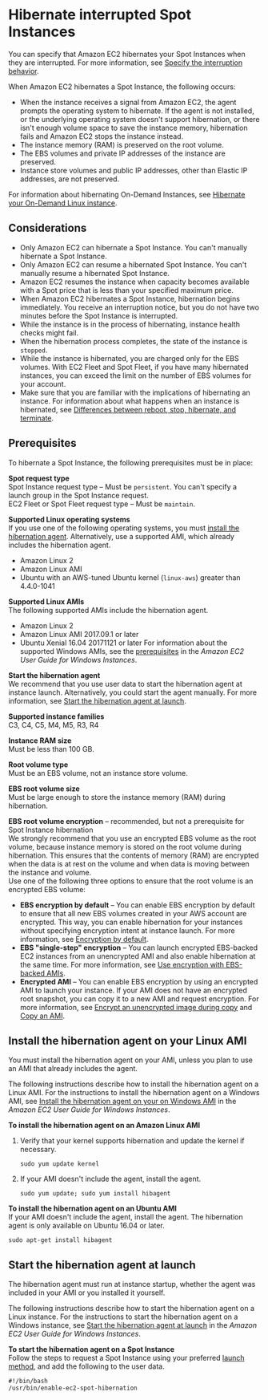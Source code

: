 # Hibernate interrupted Spot Instances<a name="hibernate-spot-instances"></a>

You can specify that Amazon EC2 hibernates your Spot Instances when they are interrupted\. For more information, see [Specify the interruption behavior](interruption-behavior.md#specifying-spot-interruption-behavior)\.

When Amazon EC2 hibernates a Spot Instance, the following occurs:
+ When the instance receives a signal from Amazon EC2, the agent prompts the operating system to hibernate\. If the agent is not installed, or the underlying operating system doesn't support hibernation, or there isn't enough volume space to save the instance memory, hibernation fails and Amazon EC2 stops the instance instead\.
+ The instance memory \(RAM\) is preserved on the root volume\.
+ The EBS volumes and private IP addresses of the instance are preserved\.
+ Instance store volumes and public IP addresses, other than Elastic IP addresses, are not preserved\. 

For information about hibernating On\-Demand Instances, see [Hibernate your On\-Demand Linux instance](Hibernate.md)\.

## Considerations<a name="hibernate-interrupted-spot-instances-considerations"></a>
+ Only Amazon EC2 can hibernate a Spot Instance\. You can't manually hibernate a Spot Instance\.
+ Only Amazon EC2 can resume a hibernated Spot Instance\. You can't manually resume a hibernated Spot Instance\.
+ Amazon EC2 resumes the instance when capacity becomes available with a Spot price that is less than your specified maximum price\.
+ When Amazon EC2 hibernates a Spot Instance, hibernation begins immediately\. You receive an interruption notice, but you do not have two minutes before the Spot Instance is interrupted\.
+ While the instance is in the process of hibernating, instance health checks might fail\.
+ When the hibernation process completes, the state of the instance is `stopped`\.
+ While the instance is hibernated, you are charged only for the EBS volumes\. With EC2 Fleet and Spot Fleet, if you have many hibernated instances, you can exceed the limit on the number of EBS volumes for your account\.
+ Make sure that you are familiar with the implications of hibernating an instance\. For information about what happens when an instance is hibernated, see [Differences between reboot, stop, hibernate, and terminate](ec2-instance-lifecycle.md#lifecycle-differences)\.

## Prerequisites<a name="spot-instance-hibernation-prerequisites"></a>

To hibernate a Spot Instance, the following prerequisites must be in place:

**Spot request type**  
Spot Instance request type – Must be `persistent`\. You can't specify a launch group in the Spot Instance request\.  
EC2 Fleet or Spot Fleet request type – Must be `maintain`\.

**Supported Linux operating systems**  
If you use one of the following operating systems, you must [install the hibernation agent](#install-spot-instance-hibernation-agent)\. Alternatively, use a supported AMI, which already includes the hibernation agent\.  
+ Amazon Linux 2
+ Amazon Linux AMI
+ Ubuntu with an AWS\-tuned Ubuntu kernel \(`linux-aws`\) greater than 4\.4\.0\-1041

**Supported Linux AMIs**  
The following supported AMIs include the hibernation agent\.  
+ Amazon Linux 2
+ Amazon Linux AMI 2017\.09\.1 or later
+ Ubuntu Xenial 16\.04 20171121 or later
For information about the supported Windows AMIs, see the [prerequisites](https://docs.aws.amazon.com/AWSEC2/latest/WindowsGuide/hibernate-spot-instances.html#spot-instance-hibernation-prerequisites) in the *Amazon EC2 User Guide for Windows Instances*\.

**Start the hibernation agent**  
We recommend that you use user data to start the hibernation agent at instance launch\. Alternatively, you could start the agent manually\. For more information, see [Start the hibernation agent at launch](#start-spot-instance-hibernation-agent)\.

**Supported instance families**  
C3, C4, C5, M4, M5, R3, R4

**Instance RAM size**  
Must be less than 100 GB\.

**Root volume type**  
Must be an EBS volume, not an instance store volume\.

**EBS root volume size**  
Must be large enough to store the instance memory \(RAM\) during hibernation\.

**EBS root volume encryption** – recommended, but not a prerequisite for Spot Instance hibernation  
We strongly recommend that you use an encrypted EBS volume as the root volume, because instance memory is stored on the root volume during hibernation\. This ensures that the contents of memory \(RAM\) are encrypted when the data is at rest on the volume and when data is moving between the instance and volume\.  
Use one of the following three options to ensure that the root volume is an encrypted EBS volume:  
+ **EBS encryption by default** – You can enable EBS encryption by default to ensure that all new EBS volumes created in your AWS account are encrypted\. This way, you can enable hibernation for your instances without specifying encryption intent at instance launch\. For more information, see [Encryption by default](EBSEncryption.md#encryption-by-default)\.
+ **EBS "single\-step" encryption** – You can launch encrypted EBS\-backed EC2 instances from an unencrypted AMI and also enable hibernation at the same time\. For more information, see [Use encryption with EBS\-backed AMIs](AMIEncryption.md)\.
+ **Encrypted AMI** – You can enable EBS encryption by using an encrypted AMI to launch your instance\. If your AMI does not have an encrypted root snapshot, you can copy it to a new AMI and request encryption\. For more information, see [Encrypt an unencrypted image during copy](AMIEncryption.md#copy-unencrypted-to-encrypted) and [Copy an AMI](CopyingAMIs.md#ami-copy-steps)\. 

## Install the hibernation agent on your Linux AMI<a name="install-spot-instance-hibernation-agent"></a>

You must install the hibernation agent on your AMI, unless you plan to use an AMI that already includes the agent\. 

The following instructions describe how to install the hibernation agent on a Linux AMI\. For the instructions to install the hibernation agent on a Windows AMI, see [Install the hibernation agent on your on Windows AMI](https://docs.aws.amazon.com/AWSEC2/latest/WindowsGuide/hibernate-spot-instances.html#install-spot-instance-hibernation-agent) in the *Amazon EC2 User Guide for Windows Instances*\.

**To install the hibernation agent on an Amazon Linux AMI**

1. Verify that your kernel supports hibernation and update the kernel if necessary\.

   ```
   sudo yum update kernel
   ```

1. If your AMI doesn't include the agent, install the agent\.

   ```
   sudo yum update; sudo yum install hibagent
   ```

**To install the hibernation agent on an Ubuntu AMI**  
If your AMI doesn't include the agent, install the agent\. The hibernation agent is only available on Ubuntu 16\.04 or later\.

```
sudo apt-get install hibagent
```

## Start the hibernation agent at launch<a name="start-spot-instance-hibernation-agent"></a>

The hibernation agent must run at instance startup, whether the agent was included in your AMI or you installed it yourself\.

The following instructions describe how to start the hibernation agent on a Linux instance\. For the instructions to start the hibernation agent on a Windows instance, see [Start the hibernation agent at launch](https://docs.aws.amazon.com/AWSEC2/latest/WindowsGuide/hibernate-spot-instances.html#start-spot-instance-hibernation-agent) in the *Amazon EC2 User Guide for Windows Instances*\.

**To start the hibernation agent on a Spot Instance**  
Follow the steps to request a Spot Instance using your preferred [launch method](LaunchingAndUsingInstances.md), and add the following to the user data\.

```
#!/bin/bash
/usr/bin/enable-ec2-spot-hibernation
```